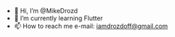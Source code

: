 - 👋 Hi, I’m @MikeDrozd
- 🌱 I’m currently learning Flutter
- 📫 How to reach me e-mail: iamdrozdoff@gmail.com
